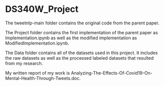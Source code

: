 # DS340W_Project

The tweetnlp-main folder contains the original code from the parent paper.

The Project folder contains the first implementation of the parent paper as Implementation.ipynb as well as the modified implementation as ModifiedImplementation.ipynb. 

The Data folder contains all of the datasets used in this project. It includes the raw datasets as well as the processed labeled datasets that resulted from my research. 

My written report of my work is Analyzing-The-Effects-Of-Covid19-On-Mental-Health-Through-Tweets.doc. 
